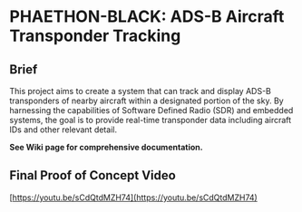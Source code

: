 # PHAETHON-BLACK: ADS-B Aircraft Transponder Tracking


## Brief
This project aims to create a system that can track and display ADS-B transponders of nearby aircraft within a designated portion of the sky. By harnessing the capabilities of Software Defined Radio (SDR) and embedded systems, the goal is to provide real-time transponder data including aircraft IDs and other relevant detail.

**See Wiki page for comprehensive documentation.**

## Final Proof of Concept Video
[https://youtu.be/sCdQtdMZH74](https://youtu.be/sCdQtdMZH74)
